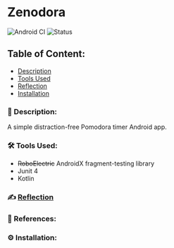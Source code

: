 # Zenodora
![Android CI](https://github.com/Kalaiz/zenodora/workflows/Android%20CI/badge.svg?branch=main)
![Status](https://img.shields.io/badge/status-work--in--progress-red)

## Table of Content:
- [Description](#-description)
- [Tools Used](#%EF%B8%8F-tools-used)
- [Reflection](#%EF%B8%8F-reflection)
- [Installation](#%EF%B8%8F-installation)

### 📜 Description:
A simple distraction-free Pomodora timer Android app. 

### 🛠️ Tools Used:
  - ~~RoboElectric~~ AndroidX fragment-testing library 
  - Junit 4
  - Kotlin


### ✍️ [Reflection](/resources/reflection.md)



### 🔖 References:


### ⚙️ Installation:



